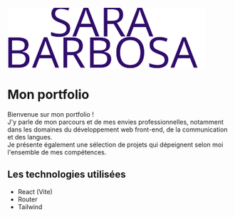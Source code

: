 ![Logo du portfolio.](/public/assets/READMELogo.svg)

# Mon portfolio
Bienvenue sur mon portfolio ! <br>
J'y parle de mon parcours et de mes envies professionnelles, notamment dans les domaines du développement web front-end, de la communication et des langues. <br>
Je présente également une sélection de projets qui dépeignent selon moi l'ensemble de mes compétences. <br>

## Les technologies utilisées
- React (Vite)
- Router
- Tailwind
